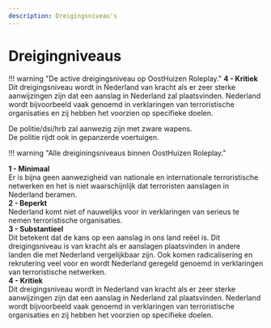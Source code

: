 ```yaml
---
description: Dreigingsniveau's
---
```


# Dreigingniveaus

!!! warning "De active dreigingsniveau op OostHuizen Roleplay."
**4 - Kritiek**  
Dit dreigingsniveau wordt in Nederland van kracht als er zeer sterke aanwijzingen zijn dat een aanslag in Nederland zal plaatsvinden. Nederland wordt bijvoorbeeld vaak genoemd in verklaringen van terroristische organisaties en zij hebben het voorzien op specifieke doelen.

De politie/dsi/hrb zal aanwezig zijn met zware wapens.  
De politie rijdt ook in gepanzerde voertuigen.

!!! warning "Alle dreiginingsniveaus binnen OostHuizen Roleplay."

**1 - Minimaal**  
Er is bijna geen aanwezigheid van nationale en internationale terroristische netwerken en het is niet waarschijnlijk dat terroristen aanslagen in Nederland beramen.  
**2 - Beperkt**  
Nederland komt niet of nauwelijks voor in verklaringen van serieus te nemen terroristische organisaties.  
**3 - Substantieel**  
Dit betekent dat de kans op een aanslag in ons land reëel is. Dit dreigingsniveau is van kracht als er aanslagen plaatsvinden in andere landen die met Nederland vergelijkbaar zijn. Ook komen radicalisering en rekrutering veel voor en wordt Nederland geregeld genoemd in verklaringen van terroristische netwerken.  
**4 - Kritiek**  
Dit dreigingsniveau wordt in Nederland van kracht als er zeer sterke aanwijzingen zijn dat een aanslag in Nederland zal plaatsvinden. Nederland wordt bijvoorbeeld vaak genoemd in verklaringen van terroristische organisaties en zij hebben het voorzien op specifieke doelen.
